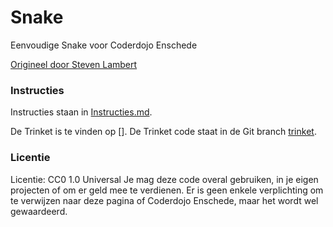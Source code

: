 # Snake

Eenvoudige Snake voor Coderdojo Enschede

[Origineel door Steven Lambert](https://gist.github.com/straker/ff00b4b49669ad3dec890306d348adc4)

### Instructies

Instructies staan in [Instructies.md](Instructies.md).

De Trinket is te vinden op []. De Trinket code staat in de Git branch [trinket](https://github.com/CoderDojoEnschede/snake/tree/trinket).

### Licentie

Licentie: CC0 1.0 Universal
Je mag deze code overal gebruiken, in je eigen projecten of om er geld mee te verdienen.
Er is geen enkele verplichting om te verwijzen naar deze pagina of Coderdojo Enschede, maar het wordt wel gewaardeerd.
